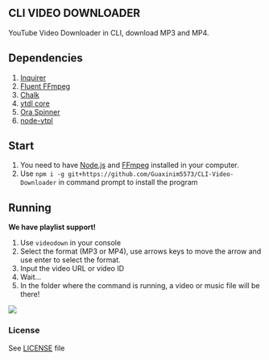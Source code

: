 ## CLI VIDEO DOWNLOADER

YouTube Video Downloader in CLI, download MP3 and MP4.

##   Dependencies

 1. [Inquirer](https://www.npmjs.com/package/inquirer)
 2. [Fluent FFmpeg](https://www.npmjs.com/package/fluent-ffmpeg)
 3. [Chalk](https://www.npmjs.com/package/chalk)
 4. [ytdl core](https://github.com/fent/node-ytdl-core/)
 5. [Ora Spinner](https://www.npmjs.com/package/ora)
 6. [node-ytpl](https://github.com/timeforaninja/node-ytpl/)

## Start

 1. You need to have [Node.js](https://nodejs.org) and [FFmpeg](https://ffmpeg.org) installed in your computer.
 2. Use `npm i -g git+https://github.com/Guaxinim5573/CLI-Video-Downloader` in command prompt to install the program

## Running

**We have playlist support!**

1. Use `videodown` in your console
2. Select the format (MP3 or MP4), use arrows keys to move the arrow and use enter to select the format.
3. Input the video URL or video ID
4. Wait...
5. In the folder where the command is running, a video or music file will be there!

![](https://cdn.discordapp.com/attachments/721811011509682206/722561139052904518/bbbbb.gif)

### License
See [LICENSE](https://github.com/Guaxinim5573/CLI-Video-Downloader/blob/master/LICENSE) file
